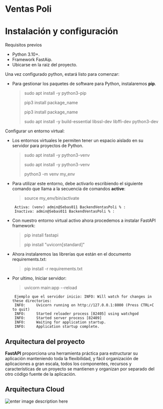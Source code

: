 # Ventas Poli

# Instalación y configuración

Requisitos previos

- Python 3.10+.
- Framework FastAip.
- Ubicarse en la raiz del proyecto.

Una vez configurado python, estará listo para comenzar:

- Para gestionar los paquetes de software para Python, instalaremos **pip**.

	> sudo apt install -y python3-pip
	> 
	> pip3 install package_name
	> 
	> pip3 install package_name
	> 
	> sudo apt install -y build-essential libssl-dev libffi-dev python3-dev

Configurar un entorno virtual:

- Los entornos virtuales le permiten tener un espacio aislado en su servidor para proyectos de Python.
	> sudo apt install -y python3-venv
	> 
	> sudo apt install -y python3-venv
	> 
	> python3 -m venv my_env

- Para utilizar este entorno, debe activarlo escribiendo el siguiente comando que llama a la secuencia de comandos **active**:
	> source my_env/bin/activate
	> 
       Activa: (venv) admin@Sebas011 BackendVentasPoli % :
       Inactiva: admin@Sebas011 BackendVentasPoli % : 	

- Con nuestro entorno virtual activo ahora procedemos a instalar FastAPI framework:
	> pip install fastapi
	> 
	> pip install "uvicorn[standard]"

- Ahora instalaremos las librerías que están en el documento requirements.txt:
	> pip install -r requirements.txt
 
 - Por ultimo, Iniciar servidor:
	> uvicorn main:app --reload
	>
        Ejemplo que el servidor inicio: INFO: Will watch for changes in these directories:
        INFO:     Uvicorn running on http://127.0.0.1:8000 (Press CTRL+C to quit)
        INFO:     Started reloader process [82405] using watchgod
        INFO:     Started server process [82409]
        INFO:     Waiting for application startup.
        INFO:     Application startup complete.
        
## Arquitectura del proyecto

**FastAPI** proporciona una herramienta práctica para estructurar su aplicación manteniendo toda la flexibilidad, y fácil organización de aplicaciones a gran escala, todos los componentes, recursos y características de un proyecto se mantienen y organizan por separado del otro código fuente de la aplicación.

## Arquitectura Cloud
![enter image description here](https://i.postimg.cc/76gWvzm2/Whats-App-Image-2022-11-06-at-5-38-18-PM.jpg)
